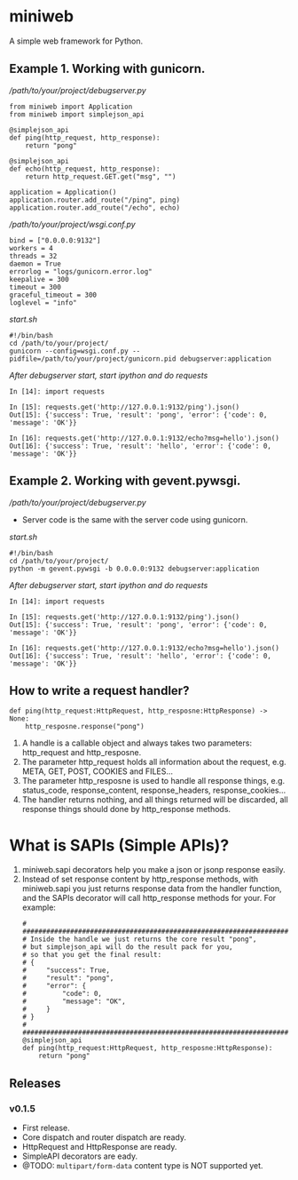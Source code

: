 # miniweb

A simple web framework for Python.

## Example 1. Working with gunicorn.

*/path/to/your/project/debugserver.py*

```
from miniweb import Application
from miniweb import simplejson_api

@simplejson_api
def ping(http_request, http_response):
    return "pong"

@simplejson_api
def echo(http_request, http_response):
    return http_request.GET.get("msg", "")

application = Application()
application.router.add_route("/ping", ping)
application.router.add_route("/echo", echo)
```

*/path/to/your/project/wsgi.conf.py*

```
bind = ["0.0.0.0:9132"]
workers = 4
threads = 32
daemon = True
errorlog = "logs/gunicorn.error.log"
keepalive = 300
timeout = 300
graceful_timeout = 300
loglevel = "info"
```

*start.sh*

```
#!/bin/bash
cd /path/to/your/project/
gunicorn --config=wsgi.conf.py --pidfile=/path/to/your/project/gunicorn.pid debugserver:application
```

*After debugserver start, start ipython and do requests*

```
In [14]: import requests

In [15]: requests.get('http://127.0.0.1:9132/ping').json()
Out[15]: {'success': True, 'result': 'pong', 'error': {'code': 0, 'message': 'OK'}}

In [16]: requests.get('http://127.0.0.1:9132/echo?msg=hello').json()
Out[16]: {'success': True, 'result': 'hello', 'error': {'code': 0, 'message': 'OK'}}
```

## Example 2. Working with gevent.pywsgi.

*/path/to/your/project/debugserver.py*

- Server code is the same with the server code using gunicorn.

*start.sh*

```
#!/bin/bash
cd /path/to/your/project/
python -m gevent.pywsgi -b 0.0.0.0:9132 debugserver:application
```

*After debugserver start, start ipython and do requests*

```
In [14]: import requests

In [15]: requests.get('http://127.0.0.1:9132/ping').json()
Out[15]: {'success': True, 'result': 'pong', 'error': {'code': 0, 'message': 'OK'}}

In [16]: requests.get('http://127.0.0.1:9132/echo?msg=hello').json()
Out[16]: {'success': True, 'result': 'hello', 'error': {'code': 0, 'message': 'OK'}}
```

## How to write a request handler?

```
def ping(http_request:HttpRequest, http_resposne:HttpResponse) -> None:
    http_resposne.response("pong")
```

1. A handle is a callable object and always takes two parameters: http_request and http_resposne.
1. The parameter http_request holds all information about the request, e.g. META, GET, POST, COOKIES and FILES...
1. The parameter http_resposne is used to handle all response things, e.g. status_code, response_content, response_headers, response_cookies...
1. The handler returns nothing, and all things returned will be discarded, all response things should done by http_response methods.

# What is SAPIs (Simple APIs)?

1. miniweb.sapi decorators help you make a json or jsonp response easily.
1. Instead of set response content by http_response methods, with miniweb.sapi you just returns response data from the handler function, and the SAPIs decorator will call http_response methods for your. For example:
    ```
    # ###################################################################
    # Inside the handle we just returns the core result "pong",
    # but simplejson_api will do the result pack for you,
    # so that you get the final result:
    # {
    #     "success": True,
    #     "result": "pong",
    #     "error": {
    #         "code": 0,
    #         "message": "OK",
    #     }   
    # }
    # ###################################################################
    @simplejson_api
    def ping(http_request:HttpRequest, http_resposne:HttpResponse):
        return "pong"

    ```

## Releases

### v0.1.5 

- First release.
- Core dispatch and router dispatch are ready.
- HttpRequest and HttpResponse are ready.
- SimpleAPI decorators are eady.
- @TODO: `multipart/form-data` content type is NOT supported yet.
